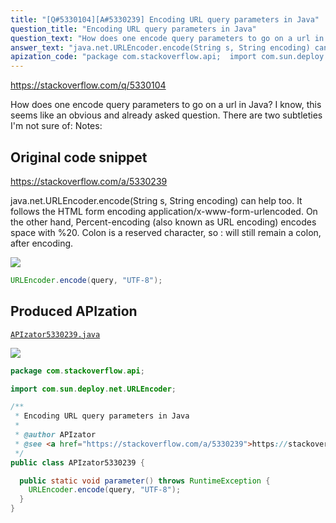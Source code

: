 ```yaml
---
title: "[Q#5330104][A#5330239] Encoding URL query parameters in Java"
question_title: "Encoding URL query parameters in Java"
question_text: "How does one encode query parameters to go on a url in Java?  I know, this seems like an obvious and already asked question. There are two subtleties I'm not sure of: Notes:"
answer_text: "java.net.URLEncoder.encode(String s, String encoding) can help too. It follows the HTML form encoding application/x-www-form-urlencoded. On the other hand, Percent-encoding (also known as URL encoding) encodes space with %20. Colon is a reserved character, so : will still remain a colon, after encoding."
apization_code: "package com.stackoverflow.api;  import com.sun.deploy.net.URLEncoder;  /**  * Encoding URL query parameters in Java  *  * @author APIzator  * @see <a href=\"https://stackoverflow.com/a/5330239\">https://stackoverflow.com/a/5330239</a>  */ public class APIzator5330239 {    public static void parameter() throws RuntimeException {     URLEncoder.encode(query, \"UTF-8\");   } }"
---
```


https://stackoverflow.com/q/5330104

How does one encode query parameters to go on a url in Java?  I know, this seems like an obvious and already asked question.
There are two subtleties I&#x27;m not sure of:
Notes:



## Original code snippet

https://stackoverflow.com/a/5330239

java.net.URLEncoder.encode(String s, String encoding) can help too. It follows the HTML form encoding application/x-www-form-urlencoded.
On the other hand, Percent-encoding (also known as URL encoding) encodes space with %20. Colon is a reserved character, so : will still remain a colon, after encoding.

<div class="code-logo"><img src="/stackoverflow.png" /></div>

```java
URLEncoder.encode(query, "UTF-8");
```

## Produced APIzation

[`APIzator5330239.java`](https://github.com/pasqualesalza/apization-temp-data/raw/master/search/APIzator5330239.java)

<div class="code-logo"><img src="/apizator.png" /></div>

```java
package com.stackoverflow.api;

import com.sun.deploy.net.URLEncoder;

/**
 * Encoding URL query parameters in Java
 *
 * @author APIzator
 * @see <a href="https://stackoverflow.com/a/5330239">https://stackoverflow.com/a/5330239</a>
 */
public class APIzator5330239 {

  public static void parameter() throws RuntimeException {
    URLEncoder.encode(query, "UTF-8");
  }
}

```